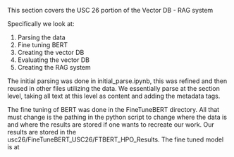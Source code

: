 This section covers the USC 26 portion of the Vector DB - RAG system

Specifically we look at:
1. Parsing the data
2. Fine tuning BERT
3. Creating the vector DB
4. Evaluating the vector DB
5. Creating the RAG system

The initial parsing was done in initial_parse.ipynb, this was refined and then reused in other files utilizing the data. We essentially parse at the section level, taking all text at this level as content and adding the metadata tags.

The fine tuning of BERT was done in the FineTuneBERT directory. All that must change is the pathing in the python script to change where the data is and where the results are stored if one wants to recreate our work. Our results are stored in the usc26/FineTuneBERT_USC26/FTBERT_HPO_Results. The fine tuned model is at 


